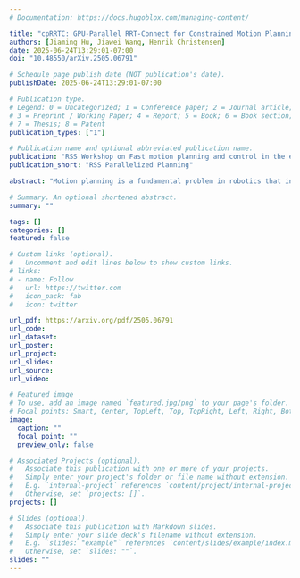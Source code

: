 ```yaml
---
# Documentation: https://docs.hugoblox.com/managing-content/

title: "cpRRTC: GPU-Parallel RRT-Connect for Constrained Motion Planning"
authors: [Jiaming Hu, Jiawei Wang, Henrik Christensen]
date: 2025-06-24T13:29:01-07:00
doi: "10.48550/arXiv.2505.06791"

# Schedule page publish date (NOT publication's date).
publishDate: 2025-06-24T13:29:01-07:00

# Publication type.
# Legend: 0 = Uncategorized; 1 = Conference paper; 2 = Journal article;
# 3 = Preprint / Working Paper; 4 = Report; 5 = Book; 6 = Book section;
# 7 = Thesis; 8 = Patent
publication_types: ["1"]

# Publication name and optional abbreviated publication name.
publication: "RSS Workshop on Fast motion planning and control in the era of parallelism "
publication_short: "RSS Parallelized Planning"

abstract: "Motion planning is a fundamental problem in robotics that involves generating feasible trajectories for a robot to follow. Recent advances in parallel computing, particularly through CPU and GPU architectures, have significantly reduced planning times to the order of milliseconds. However, constrained motion planning especially using sampling based methods on GPUs remains underexplored. Prior work such as pRRTC leverages a tracking compiler with a CUDA backend to accelerate forward kinematics and collision checking. While effective in simple settings, their approach struggles with increased complexity in robot models or environments. In this paper, we propose a novel GPU based framework utilizing NVRTC for runtime compilation, enabling efficient handling of high complexity scenarios and supporting constrained motion planning. Experimental results demonstrate that our method achieves superior performance compared to existing approaches."

# Summary. An optional shortened abstract.
summary: ""

tags: []
categories: []
featured: false

# Custom links (optional).
#   Uncomment and edit lines below to show custom links.
# links:
# - name: Follow
#   url: https://twitter.com
#   icon_pack: fab
#   icon: twitter

url_pdf: https://arxiv.org/pdf/2505.06791
url_code:
url_dataset:
url_poster:
url_project:
url_slides:
url_source:
url_video:

# Featured image
# To use, add an image named `featured.jpg/png` to your page's folder. 
# Focal points: Smart, Center, TopLeft, Top, TopRight, Left, Right, BottomLeft, Bottom, BottomRight.
image:
  caption: ""
  focal_point: ""
  preview_only: false

# Associated Projects (optional).
#   Associate this publication with one or more of your projects.
#   Simply enter your project's folder or file name without extension.
#   E.g. `internal-project` references `content/project/internal-project/index.md`.
#   Otherwise, set `projects: []`.
projects: []

# Slides (optional).
#   Associate this publication with Markdown slides.
#   Simply enter your slide deck's filename without extension.
#   E.g. `slides: "example"` references `content/slides/example/index.md`.
#   Otherwise, set `slides: ""`.
slides: ""
---
```

